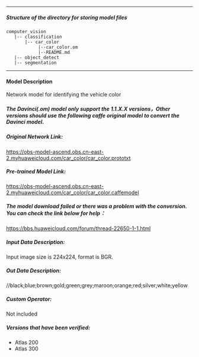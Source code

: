 *******************************************************************************
##### Structure of the directory for storing model files
```
computer_vision
   |-- classification
       |-- car_color
            |--car_color.om
            |--README.md
   |-- object_detect
   |-- segmentation
```
*******************************************************************************
#### Model Description

Network model for identifying the vehicle color

##### The Davinci(.om) model only support the 1.1.X.X versions，Other versions should use the following caffe original model to convert the Davinci model.

##### Original Network Link:

https://obs-model-ascend.obs.cn-east-2.myhuaweicloud.com/car_color/car_color.prototxt

##### Pre-trained Model Link:

https://obs-model-ascend.obs.cn-east-2.myhuaweicloud.com/car_color/car_color.caffemodel

##### The model download failed or there was a problem with the conversion. You can check the link below for help：
https://bbs.huaweicloud.com/forum/thread-22650-1-1.html

##### Input Data Description:

Input image size is 224x224, format is BGR.

##### Out Data Description:

//black;blue;brown;gold;green;grey;maroon;orange;red;silver;white;yellow

##### Custom Operator:

Not included

##### Versions that have been verified: 

- Atlas 200
- Atlas 300

